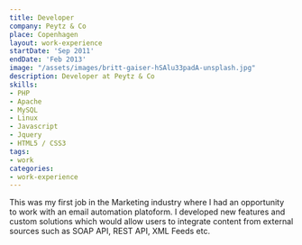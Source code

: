 ```yaml
---
title: Developer
company: Peytz & Co
place: Copenhagen
layout: work-experience
startDate: 'Sep 2011'
endDate: 'Feb 2013'
image: "/assets/images/britt-gaiser-hSAlu33padA-unsplash.jpg"
description: Developer at Peytz & Co
skills:
- PHP
- Apache
- MySQL
- Linux
- Javascript
- Jquery
- HTML5 / CSS3
tags:
- work
categories:
- work-experience
---
```


This was my first job in the Marketing industry where I had an opportunity to work with an email automation platoform. I developed new features and custom solutions which would allow users to integrate content from external sources such as SOAP API, REST API, XML Feeds etc. 

